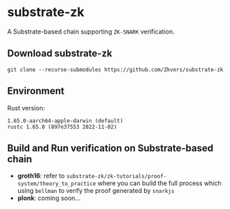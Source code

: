 # substrate-zk

A Substrate-based chain supporting `ZK-SNARK` verification.

## Download substrate-zk
```
git clone --recurse-submodules https://github.com/Zkvers/substrate-zk
```

## Environment
Rust version:   
```
1.65.0-aarch64-apple-darwin (default)  
rustc 1.65.0 (897e37553 2022-11-02)
```
## Build and Run verification on Substrate-based chain
- **groth16**: refer to `substrate-zk/zk-tutorials/proof-system/theory_to_practice` where you can build the full process which using `bellman` to verify the proof generated by `snarkjs`
- **plonk**: coming soon...